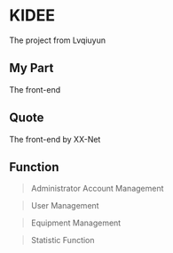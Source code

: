 # KIDEE
The project from Lvqiuyun
## My Part
The front-end
## Quote
The front-end by XX-Net
## Function 
> Administrator Account Management

> User Management

> Equipment Management

> Statistic Function
